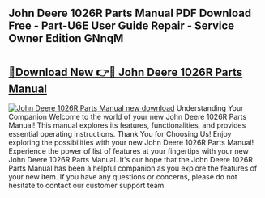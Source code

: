 ## John Deere 1026R Parts Manual PDF Download Free - Part-U6E User Guide Repair - Service Owner Edition GNnqM

# <h2><a href="http://bc93890.oget.top/?id=John+Deere+1026R+Parts+Manual">🔗Download New 👉🔴 John Deere 1026R Parts Manual</a></h2>

[![John Deere 1026R Parts Manual new download](https://i.imgur.com/5g1atiW.png)](http://bc93890.oget.top/?id=John+Deere+1026R+Parts+Manual)
Understanding Your Companion Welcome to the world of your new John Deere 1026R Parts Manual! This manual explores its features, functionalities, and provides essential operating instructions. Thank You for Choosing Us! Enjoy exploring the possibilities with your new John Deere 1026R Parts Manual! Experience the power of list of features at your fingertips with your new John Deere 1026R Parts Manual. It's our hope that the John Deere 1026R Parts Manual has been a helpful companion as you explore the features of your new item. If you have any questions or concerns, please do not hesitate to contact our customer support team.
